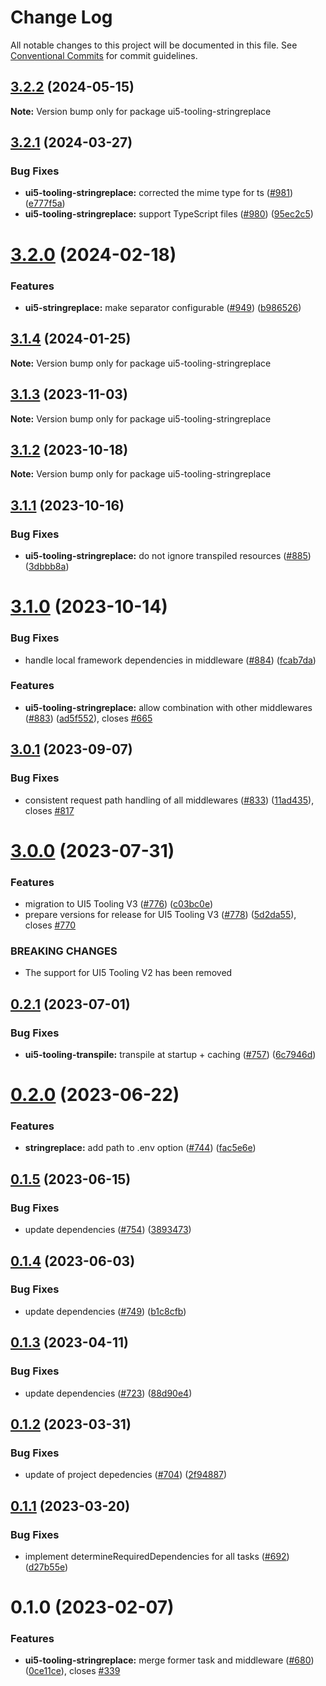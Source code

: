 # Change Log

All notable changes to this project will be documented in this file.
See [Conventional Commits](https://conventionalcommits.org) for commit guidelines.

## [3.2.2](https://github.com/ui5-community/ui5-ecosystem-showcase/compare/ui5-tooling-stringreplace@3.2.1...ui5-tooling-stringreplace@3.2.2) (2024-05-15)

**Note:** Version bump only for package ui5-tooling-stringreplace





## [3.2.1](https://github.com/ui5-community/ui5-ecosystem-showcase/compare/ui5-tooling-stringreplace@3.2.0...ui5-tooling-stringreplace@3.2.1) (2024-03-27)


### Bug Fixes

* **ui5-tooling-stringreplace:** corrected the mime type for ts ([#981](https://github.com/ui5-community/ui5-ecosystem-showcase/issues/981)) ([e777f5a](https://github.com/ui5-community/ui5-ecosystem-showcase/commit/e777f5a67ad1d81d4c6efd8a3a0af442ecb88266))
* **ui5-tooling-stringreplace:** support TypeScript files ([#980](https://github.com/ui5-community/ui5-ecosystem-showcase/issues/980)) ([95ec2c5](https://github.com/ui5-community/ui5-ecosystem-showcase/commit/95ec2c5a2debcfe172b4ac03f25e05f5192d5010))





# [3.2.0](https://github.com/ui5-community/ui5-ecosystem-showcase/compare/ui5-tooling-stringreplace@3.1.4...ui5-tooling-stringreplace@3.2.0) (2024-02-18)


### Features

* **ui5-stringreplace:** make separator configurable ([#949](https://github.com/ui5-community/ui5-ecosystem-showcase/issues/949)) ([b986526](https://github.com/ui5-community/ui5-ecosystem-showcase/commit/b986526aac360254e2e952c0a38ad719b4edf560))





## [3.1.4](https://github.com/ui5-community/ui5-ecosystem-showcase/compare/ui5-tooling-stringreplace@3.1.3...ui5-tooling-stringreplace@3.1.4) (2024-01-25)

**Note:** Version bump only for package ui5-tooling-stringreplace





## [3.1.3](https://github.com/ui5-community/ui5-ecosystem-showcase/compare/ui5-tooling-stringreplace@3.1.2...ui5-tooling-stringreplace@3.1.3) (2023-11-03)

**Note:** Version bump only for package ui5-tooling-stringreplace





## [3.1.2](https://github.com/ui5-community/ui5-ecosystem-showcase/compare/ui5-tooling-stringreplace@3.1.1...ui5-tooling-stringreplace@3.1.2) (2023-10-18)

**Note:** Version bump only for package ui5-tooling-stringreplace





## [3.1.1](https://github.com/ui5-community/ui5-ecosystem-showcase/compare/ui5-tooling-stringreplace@3.1.0...ui5-tooling-stringreplace@3.1.1) (2023-10-16)


### Bug Fixes

* **ui5-tooling-stringreplace:** do not ignore transpiled resources ([#885](https://github.com/ui5-community/ui5-ecosystem-showcase/issues/885)) ([3dbbb8a](https://github.com/ui5-community/ui5-ecosystem-showcase/commit/3dbbb8a702f0208487bc1062518d964d31c970a5))





# [3.1.0](https://github.com/ui5-community/ui5-ecosystem-showcase/compare/ui5-tooling-stringreplace@3.0.1...ui5-tooling-stringreplace@3.1.0) (2023-10-14)


### Bug Fixes

* handle local framework dependencies in middleware ([#884](https://github.com/ui5-community/ui5-ecosystem-showcase/issues/884)) ([fcab7da](https://github.com/ui5-community/ui5-ecosystem-showcase/commit/fcab7dacf0a781812255768923f39da706c1f8e4))


### Features

* **ui5-tooling-stringreplace:** allow combination with other middlewares ([#883](https://github.com/ui5-community/ui5-ecosystem-showcase/issues/883)) ([ad5f552](https://github.com/ui5-community/ui5-ecosystem-showcase/commit/ad5f552ded641e974675741380f8e6a106c4c172)), closes [#665](https://github.com/ui5-community/ui5-ecosystem-showcase/issues/665)





## [3.0.1](https://github.com/ui5-community/ui5-ecosystem-showcase/compare/ui5-tooling-stringreplace@3.0.0...ui5-tooling-stringreplace@3.0.1) (2023-09-07)


### Bug Fixes

* consistent request path handling of all middlewares ([#833](https://github.com/ui5-community/ui5-ecosystem-showcase/issues/833)) ([11ad435](https://github.com/ui5-community/ui5-ecosystem-showcase/commit/11ad4356ddb6f8503ebf46039ad898b1c4aec7c9)), closes [#817](https://github.com/ui5-community/ui5-ecosystem-showcase/issues/817)





# [3.0.0](https://github.com/ui5-community/ui5-ecosystem-showcase/compare/ui5-tooling-stringreplace@0.2.1...ui5-tooling-stringreplace@3.0.0) (2023-07-31)


### Features

* migration to UI5 Tooling V3 ([#776](https://github.com/ui5-community/ui5-ecosystem-showcase/issues/776)) ([c03bc0e](https://github.com/ui5-community/ui5-ecosystem-showcase/commit/c03bc0e8a8d0b55d38510164c885022e11b597e6))
* prepare versions for release for UI5 Tooling V3 ([#778](https://github.com/ui5-community/ui5-ecosystem-showcase/issues/778)) ([5d2da55](https://github.com/ui5-community/ui5-ecosystem-showcase/commit/5d2da55e77513e026377aca799c413560c651f56)), closes [#770](https://github.com/ui5-community/ui5-ecosystem-showcase/issues/770)


### BREAKING CHANGES

* The support for UI5 Tooling V2 has been removed





## [0.2.1](https://github.com/ui5-community/ui5-ecosystem-showcase/compare/ui5-tooling-stringreplace@0.2.0...ui5-tooling-stringreplace@0.2.1) (2023-07-01)


### Bug Fixes

* **ui5-tooling-transpile:** transpile at startup + caching ([#757](https://github.com/ui5-community/ui5-ecosystem-showcase/issues/757)) ([6c7946d](https://github.com/ui5-community/ui5-ecosystem-showcase/commit/6c7946d05abf34f11c6ad8ad593f3d418272527e))





# [0.2.0](https://github.com/ui5-community/ui5-ecosystem-showcase/compare/ui5-tooling-stringreplace@0.1.5...ui5-tooling-stringreplace@0.2.0) (2023-06-22)


### Features

* **stringreplace:** add path to .env option ([#744](https://github.com/ui5-community/ui5-ecosystem-showcase/issues/744)) ([fac5e6e](https://github.com/ui5-community/ui5-ecosystem-showcase/commit/fac5e6e272f4c6cc02dc52ea87caeb4da879fbe4))





## [0.1.5](https://github.com/ui5-community/ui5-ecosystem-showcase/compare/ui5-tooling-stringreplace@0.1.4...ui5-tooling-stringreplace@0.1.5) (2023-06-15)


### Bug Fixes

* update dependencies ([#754](https://github.com/ui5-community/ui5-ecosystem-showcase/issues/754)) ([3893473](https://github.com/ui5-community/ui5-ecosystem-showcase/commit/389347300795cfed881dc8be72eeb59d1bf45fff))





## [0.1.4](https://github.com/ui5-community/ui5-ecosystem-showcase/compare/ui5-tooling-stringreplace@0.1.3...ui5-tooling-stringreplace@0.1.4) (2023-06-03)

### Bug Fixes

- update dependencies ([#749](https://github.com/ui5-community/ui5-ecosystem-showcase/issues/749)) ([b1c8cfb](https://github.com/ui5-community/ui5-ecosystem-showcase/commit/b1c8cfb4da1dcd0ae91bee181f539684d767d067))

## [0.1.3](https://github.com/ui5-community/ui5-ecosystem-showcase/compare/ui5-tooling-stringreplace@0.1.2...ui5-tooling-stringreplace@0.1.3) (2023-04-11)

### Bug Fixes

- update dependencies ([#723](https://github.com/ui5-community/ui5-ecosystem-showcase/issues/723)) ([88d90e4](https://github.com/ui5-community/ui5-ecosystem-showcase/commit/88d90e4d94aa8d7d016a316076c87dc195bbee88))

## [0.1.2](https://github.com/ui5-community/ui5-ecosystem-showcase/compare/ui5-tooling-stringreplace@0.1.1...ui5-tooling-stringreplace@0.1.2) (2023-03-31)

### Bug Fixes

- update of project depedencies ([#704](https://github.com/ui5-community/ui5-ecosystem-showcase/issues/704)) ([2f94887](https://github.com/ui5-community/ui5-ecosystem-showcase/commit/2f94887d736e1dde8063de36f8d2ea6584dddc95))

## [0.1.1](https://github.com/ui5-community/ui5-ecosystem-showcase/compare/ui5-tooling-stringreplace@0.1.0...ui5-tooling-stringreplace@0.1.1) (2023-03-20)

### Bug Fixes

- implement determineRequiredDependencies for all tasks ([#692](https://github.com/ui5-community/ui5-ecosystem-showcase/issues/692)) ([d27b55e](https://github.com/ui5-community/ui5-ecosystem-showcase/commit/d27b55e5bd2ad95336bdad8f4f07cd0e10ac2ca2))

# 0.1.0 (2023-02-07)

### Features

- **ui5-tooling-stringreplace:** merge former task and middleware ([#680](https://github.com/ui5-community/ui5-ecosystem-showcase/issues/680)) ([0ce11ce](https://github.com/ui5-community/ui5-ecosystem-showcase/commit/0ce11cec2a2b3b535e9f240c26932b332294ecce)), closes [#339](https://github.com/ui5-community/ui5-ecosystem-showcase/issues/339)
